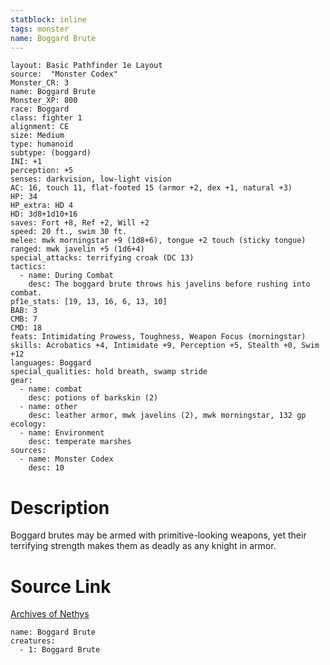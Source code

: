 ```yaml
---
statblock: inline
tags: monster
name: Boggard Brute
---
```

```statblock
layout: Basic Pathfinder 1e Layout
source:  "Monster Codex"
Monster_CR: 3
name: Boggard Brute
Monster_XP: 800
race: Boggard
class: fighter 1
alignment: CE
size: Medium
type: humanoid
subtype: (boggard)
INI: +1
perception: +5
senses: darkvision, low-light vision
AC: 16, touch 11, flat-footed 15 (armor +2, dex +1, natural +3)
HP: 34
HP_extra: HD 4
HD: 3d8+1d10+16
saves: Fort +8, Ref +2, Will +2
speed: 20 ft., swim 30 ft.
melee: mwk morningstar +9 (1d8+6), tongue +2 touch (sticky tongue)
ranged: mwk javelin +5 (1d6+4)
special_attacks: terrifying croak (DC 13)
tactics:
  - name: During Combat
    desc: The boggard brute throws his javelins before rushing into combat.
pf1e_stats: [19, 13, 16, 6, 13, 10]
BAB: 3
CMB: 7
CMD: 18
feats: Intimidating Prowess, Toughness, Weapon Focus (morningstar)
skills: Acrobatics +4, Intimidate +9, Perception +5, Stealth +0, Swim +12
languages: Boggard
special_qualities: hold breath, swamp stride
gear:
  - name: combat
    desc: potions of barkskin (2)
  - name: other
    desc: leather armor, mwk javelins (2), mwk morningstar, 132 gp
ecology:
  - name: Environment
    desc: temperate marshes
sources:
  - name: Monster Codex
    desc: 10
```
# Description
Boggard brutes may be armed with primitive-looking weapons, yet their terrifying strength makes them as deadly as any knight in armor.
# Source Link
[Archives of Nethys](https://aonprd.com/MonsterDisplay.aspx?ItemName=Boggard%20Brute)
```encounter-table
name: Boggard Brute
creatures:
  - 1: Boggard Brute
```
